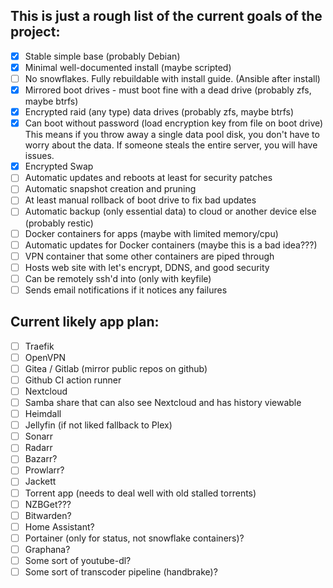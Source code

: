## This is just a rough list of the current goals of the project:

- [x] Stable simple base (probably Debian)
- [x] Minimal well-documented install (maybe scripted)
- [ ] No snowflakes. Fully rebuildable with install guide. (Ansible after install)
- [x] Mirrored boot drives - must boot fine with a dead drive (probably zfs, maybe btrfs)
- [x] Encrypted raid (any type) data drives (probably zfs, maybe btrfs)
- [x] Can boot without password (load encryption key from file on boot drive) This means if you throw away a single data pool disk, you don't have to worry about the data. If someone steals the entire server, you will have issues.
- [x] Encrypted Swap
- [ ] Automatic updates and reboots at least for security patches
- [ ] Automatic snapshot creation and pruning
- [ ] At least manual rollback of boot drive to fix bad updates
- [ ] Automatic backup (only essential data) to cloud or another device else (probably restic)
- [ ] Docker containers for apps (maybe with limited memory/cpu)
- [ ] Automatic updates for Docker containers (maybe this is a bad idea???)
- [ ] VPN container that some other containers are piped through
- [ ] Hosts web site with let's encrypt, DDNS, and good security
- [ ] Can be remotely ssh'd into (only with keyfile)
- [ ] Sends email notifications if it notices any failures

## Current likely app plan:

- [ ] Traefik
- [ ] OpenVPN
- [ ] Gitea / Gitlab (mirror public repos on github)
- [ ] Github CI action runner
- [ ] Nextcloud
- [ ] Samba share that can also see Nextcloud and has history viewable
- [ ] Heimdall
- [ ] Jellyfin (if not liked fallback to Plex)
- [ ] Sonarr
- [ ] Radarr
- [ ] Bazarr?
- [ ] Prowlarr?
- [ ] Jackett
- [ ] Torrent app (needs to deal well with old stalled torrents)
- [ ] NZBGet???
- [ ] Bitwarden?
- [ ] Home Assistant?
- [ ] Portainer (only for status, not snowflake containers)?
- [ ] Graphana?
- [ ] Some sort of youtube-dl?
- [ ] Some sort of transcoder pipeline (handbrake)?
